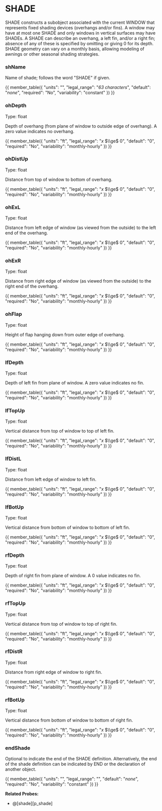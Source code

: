 # SHADE

SHADE constructs a subobject associated with the current WINDOW that represents fixed shading devices (overhangs and/or fins). A window may have at most one SHADE and only windows in vertical surfaces may have SHADEs. A SHADE can describe an overhang, a left fin, and/or a right fin; absence of any of these is specified by omitting or giving 0 for its depth. SHADE geometry can vary on a monthly basis, allowing modeling of awnings or other seasonal shading strategies.

<!--
  ??Add figure showing shading geometry; describe overhangs and fins.
-->
### shName

Name of shade; follows the word "SHADE" if given.

{{
  member_table({
    "units": "",
    "legal_range": "*63 characters*", 
    "default": "*none*",
    "required": "No",
    "variability": "constant" 
  })
}}

### ohDepth

Type: float

Depth of overhang (from plane of window to outside edge of overhang). A zero value indicates no overhang.

{{
  member_table({
    "units": "ft",
    "legal_range": "*x* $\\ge$ 0", 
    "default": "0",
    "required": "No",
    "variability": "monthly-hourly" 
  })
}}

### ohDistUp

Type: float

Distance from top of window to bottom of overhang.

{{
  member_table({
    "units": "ft",
    "legal_range": "*x* $\\ge$ 0", 
    "default": "0",
    "required": "No",
    "variability": "monthly-hourly" 
  })
}}

### ohExL

Type: float

Distance from left edge of window (as viewed from the outside) to the left end of the overhang.

{{
  member_table({
    "units": "ft",
    "legal_range": "*x* $\\ge$ 0", 
    "default": "0",
    "required": "No",
    "variability": "monthly-hourly" 
  })
}}

### ohExR

Type: float

Distance from right edge of window (as viewed from the outside) to the right end of the overhang.

{{
  member_table({
    "units": "ft",
    "legal_range": "*x* $\\ge$ 0", 
    "default": "0",
    "required": "No",
    "variability": "monthly-hourly" 
  })
}}

### ohFlap

Type: float

Height of flap hanging down from outer edge of overhang.

{{
  member_table({
    "units": "ft",
    "legal_range": "*x* $\\ge$ 0", 
    "default": "0",
    "required": "No",
    "variability": "monthly-hourly" 
  })
}}

### lfDepth

Type: float

Depth of left fin from plane of window. A zero value indicates no fin.

{{
  member_table({
    "units": "ft",
    "legal_range": "*x* $\\ge$ 0", 
    "default": "0",
    "required": "No",
    "variability": "monthly-hourly" 
  })
}}

### lfTopUp

Type: float

Vertical distance from top of window to top of left fin.

{{
  member_table({
    "units": "ft",
    "legal_range": "*x* $\\ge$ 0", 
    "default": "0",
    "required": "No",
    "variability": "monthly-hourly" 
  })
}}

### lfDistL

Type: float

Distance from left edge of window to left fin.

{{
  member_table({
    "units": "ft",
    "legal_range": "*x* $\\ge$ 0", 
    "default": "0",
    "required": "No",
    "variability": "monthly-hourly" 
  })
}}

### lfBotUp

Type: float

Vertical distance from bottom of window to bottom of left fin.

{{
  member_table({
    "units": "ft",
    "legal_range": "*x* $\\ge$ 0", 
    "default": "0",
    "required": "No",
    "variability": "monthly-hourly" 
  })
}}

### rfDepth

Type: float

Depth of right fin from plane of window. A 0 value indicates no fin.

{{
  member_table({
    "units": "ft",
    "legal_range": "*x* $\\ge$ 0", 
    "default": "0",
    "required": "No",
    "variability": "monthly-hourly" 
  })
}}

### rfTopUp

Type: float

Vertical distance from top of window to top of right fin.

{{
  member_table({
    "units": "ft",
    "legal_range": "*x* $\\ge$ 0", 
    "default": "0",
    "required": "No",
    "variability": "monthly-hourly" 
  })
}}

### rfDistR

Type: float

Distance from right edge of window to right fin.

{{
  member_table({
    "units": "ft",
    "legal_range": "*x* $\\ge$ 0", 
    "default": "0",
    "required": "No",
    "variability": "monthly-hourly" 
  })
}}

### rfBotUp

Type: float

Vertical distance from bottom of window to bottom of right fin.

{{
  member_table({
    "units": "ft",
    "legal_range": "*x* $\\ge$ 0", 
    "default": "0",
    "required": "No",
    "variability": "monthly-hourly" 
  })
}}

### endShade

Optional to indicate the end of the SHADE definition. Alternatively, the end of the shade definition can be indicated by END or the declaration of another object.

{{
  member_table({
    "units": "",
    "legal_range": "", 
    "default": "*none*",
    "required": "No",
    "variability": "constant" 
  })
}}

**Related Probes:**

- @[shade][p_shade]

